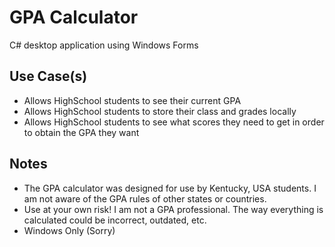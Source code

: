 # GPA Calculator
C# desktop application using Windows Forms
## Use Case(s)
- Allows HighSchool students to see their current GPA
- Allows HighSchool students to store their class and grades locally
- Allows HighSchool students to see what scores they need to get in order to obtain the GPA they want
## Notes
- The GPA calculator was designed for use by Kentucky, USA students. I am not aware of the GPA rules of other states or countries.
- Use at your own risk! I am not a GPA professional. The way everything is calculated could be incorrect, outdated, etc.
- Windows Only (Sorry)
